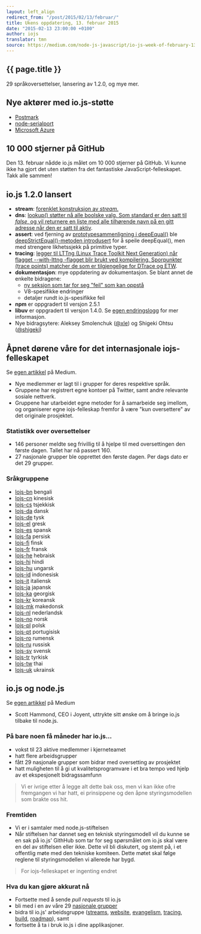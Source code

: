```yaml
---
layout: left_align
redirect_from: "/post/2015/02/13/februar/"
title: Ukens oppdatering, 13. februar 2015
date: "2015-02-13 23:00:00 +0100"
author: iojs
translator: tmn
source: https://medium.com/node-js-javascript/io-js-week-of-february-13th-2015-7846b94074a2
---
```


## {{ page.title }}

29 språkoversettelser, lansering av 1.2.0, og mye mer.

## Nye aktører med io.js-støtte

* [Postmark](http://blog.postmarkapp.com/post/110829734198/its-official-were-getting-cozy-with-node-js)
* [node-serialport](https://github.com/voodootikigod/node-serialport/issues/439)
* [Microsoft Azure](http://azure.microsoft.com/en-us/documentation/articles/web-sites-nodejs-iojs/)

## 10 000 stjerner på GitHub

Den 13. februar nådde io.js målet om 10 000 stjerner på GitHub. Vi kunne ikke ha gjort det uten støtten fra det fantastiske JavaScript-felleskapet. Takk alle sammen!


## io.js 1.2.0 lansert

* **stream**: [forenklet konstruksjon av *stream*.](https://github.com/iojs/readable-stream/issues/102)
* **dns**: [lookup() støtter nå alle boolske valg. Som standard er den satt til *false*, og vil returnere en liste med alle tilhørende navn på en gitt adresse når den er satt til aktiv](https://github.com/iojs/readable-stream/issues/102).
* **assert**: ved fjerning av [prototypesammenligning i deepEqual()](https://github.com/iojs/io.js/pull/636) ble [deepStrictEqual()-metoden introdusert](https://github.com/iojs/io.js/pull/639) for å speile deepEqual(), men med strengere likhetssjekk på primitive typer.
* **tracing**: [legger til LTTng (Linux Trace Toolkit Next Generation) når flagget --with-lttng -flagget blir brukt ved kompilering. Sporpunkter (trace points) matcher de som er tilgjengelige for DTrace og ETW](https://github.com/iojs/io.js/pull/702).
* **dokumentasjon**: mye oppdatering av dokumentasjon. Se blant annet de enkelte bidragene:
  * [ny seksjon som tar for seg "feil" som kan oppstå](https://iojs.org/api/errors.html)
  * V8-spesifikke endringer
  * detaljer rundt io.js-spesifikke feil
* **npm** er oppgradert til versjon 2.5.1
* **libuv** er oppgradert til versjon 1.4.0. Se [egen endringslogg](https://github.com/libuv/libuv/blob/v1.x/ChangeLog) for mer informasjon.
* Nye bidragsytere: Aleksey Smolenchuk ([@xle](https://github.com/lxe)) og Shigeki Ohtsu ([@shigeki](https://github.com/shigeki))


## Åpnet dørene våre for det internasjonale iojs-felleskapet

Se [egen artikkel](https://medium.com/@mikeal/how-io-js-built-a-146-person-27-language-localization-effort-in-one-day-65e5b1c49a62) på Medium.

* Nye medlemmer er lagt til i grupper for deres respektive språk.
* Gruppene har registrert egne kontoer på Twitter, samt andre relevante sosiale nettverk.
* Gruppene har utarbeidet egne metoder for å samarbeide seg imellom, og organiserer egne iojs-felleskap fremfor å være "kun oversettere" av det originale prosjektet.

### Statistikk over oversettelser

* 146 personer meldte seg frivillig til å hjelpe til med oversettingen den første dagen. Tallet har nå passert 160.
* 27 nasjonale grupper ble opprettet den første dagen. Per dags dato er det 29 grupper.


### Sråkgruppene

* [Iojs-bn](http://github.com/iojs/iojs-bn) bengali
* [Iojs-cn](http://github.com/iojs/iojs-cn) kinesisk
* [Iojs-cs](http://github.com/iojs/iojs-cs) tsjekkisk
* [Iojs-da](http://github.com/iojs/iojs-da) dansk
* [Iojs-de](http://github.com/iojs/iojs-de) tysk
* [Iojs-el](http://github.com/iojs/iojs-el) gresk
* [Iojs-es](http://github.com/iojs/iojs-es) spansk
* [Iojs-fa](http://github.com/iojs/iojs-fa) persisk
* [Iojs-fi](http://github.com/iojs/iojs-fi) finsk
* [Iojs-fr](http://github.com/iojs/iojs-fr) fransk
* [Iojs-he](http://github.com/iojs/iojs-he) hebraisk
* [Iojs-hi](http://github.com/iojs/iojs-hi) hindi
* [Iojs-hu](http://github.com/iojs/iojs-hu) ungarsk
* [Iojs-id](http://github.com/iojs/iojs-id) indonesisk
* [Iojs-it](http://github.com/iojs/iojs-it) italiensk
* [Iojs-ja](http://github.com/iojs/iojs-ja) japansk
* [Iojs-ka](http://github.com/iojs/iojs-ka) georgisk
* [Iojs-kr](http://github.com/iojs/iojs-kr) koreansk
* [Iojs-mk](http://github.com/iojs/iojs-mk) makedonsk
* [Iojs-nl](http://github.com/iojs/iojs-nl) nederlandsk
* [Iojs-no](http://github.com/iojs/iojs-no) norsk
* [Iojs-pl](http://github.com/iojs/iojs-pl) polsk
* [Iojs-pt](http://github.com/iojs/iojs-pt) portugisisk
* [Iojs-ro](http://github.com/iojs/iojs-ro) rumensk
* [Iojs-ru](http://github.com/iojs/iojs-ru) russisk
* [Iojs-sv](http://github.com/iojs/iojs-sv) svensk
* [Iojs-tr](http://github.com/iojs/iojs-tr) tyrkisk
* [Iojs-tw](http://github.com/iojs/iojs-tw) thai
* [Iojs-uk](http://github.com/iojs/iojs-uk) ukrainsk


## io.js og node.js

Se [egen artikkel](https://medium.com/@iojs/io-js-and-a-node-js-foundation-4e14699fb7be) på Medium

* Scott Hammond, CEO i Joyent, uttrykte sitt ønske om å bringe io.js tilbake til node.js.


### På bare noen få måneder har io.js...

* vokst til 23 aktive medlemmer i kjerneteamet
* hatt flere arbeidsgrupper
* fått 29 nasjonale grupper som bidrar med oversetting av prosjektet
* hatt muligheten til å gi ut kvalitetsprogramvare i et bra tempo ved hjelp av et ekspesjonelt bidragssamfunn

> Vi er ivrige etter å legge alt dette bak oss, men vi kan ikke ofre fremgangen vi har hatt, ei prinsippene og den åpne styringsmodellen som brakte oss hit.

### Fremtiden

* Vi er i samtaler med node.js-stiftelsen
* Når stiftelsen har dannet seg en teknisk styringsmodell vil du kunne se en sak på io.js' GithHub som tar for seg spørsmålet om io.js skal være en del av stiftelsen eller ikke. Dette vil bli diskutert, og stemt på, i et offentlig møte med den tekniske komiteen. Dette møtet skal følge reglene til styringsmodellen vi allerede har bygd.

> For iojs-felleskapet er ingenting endret

### Hva du kan gjøre akkurat nå

* Fortsette med å sende *pull requests* til io.js
* bli med i en av våre 29 [nasjonale grupper](https://github.com/iojs/website/issues/125)
* bidra til io.js' arbeidsgruppe ([streams](https://github.com/iojs/readable-stream), [website](https://github.com/iojs/website), [evangelism](https://github.com/iojs/website/labels/evangelism), [tracing](https://github.com/iojs/tracing-wg), [build](https://github.com/iojs/build), [roadmap](https://github.com/iojs/roadmap)), samt
* fortsette å ta i bruk io.js i dine applikasjoner.
